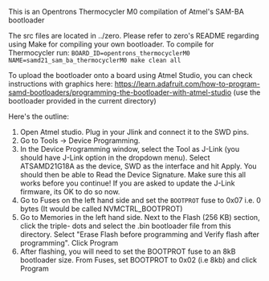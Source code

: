This is an Opentrons Thermocycler M0 compilation of Atmel's SAM-BA bootloader

The src files are located in ../zero. Please refer to zero's README regarding
using Make for compiling your own bootloader. To compile for Thermocycler run:
`BOARD_ID=opentrons_thermocyclerM0 NAME=samd21_sam_ba_thermocyclerM0 make clean all`

To upload the bootloader onto a board using Atmel Studio, you can check instructions with graphics here: https://learn.adafruit.com/how-to-program-samd-bootloaders/programming-the-bootloader-with-atmel-studio (use the bootloader provided in the current directory)

Here's the outline:
1. Open Atmel studio. Plug in your Jlink and connect it to the SWD pins.
2. Go to Tools -> Device Programming.
3. In the Device Programming window, select the Tool as J-Link (you should have J-Link option
  in the dropdown menu). Select ATSAMD21G18A as the device, SWD as the interface and hit Apply.
  You should then be able to Read the Device Signature. Make sure this all works before you continue!
  If you are asked to update the J-Link firmware, its OK to do so now.
4. Go to Fuses on the left hand side and set the `BOOTPROT` fuse to 0x07 i.e. 0 bytes
  (It would be called NVMCTRL_BOOTPROT)
5. Go to Memories in the left hand side. Next to the Flash (256 KB) section, click the triple-
  dots and select the .bin bootloader file from this directory. Select "Erase Flash before programming and Verify flash after programming". Click Program
6. After flashing, you will need to set the BOOTPROT fuse to an 8kB bootloader size.
  From Fuses, set BOOTPROT to 0x02 (i.e 8kb) and click Program
